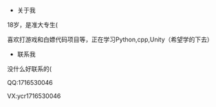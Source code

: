 - 关于我
  
18岁，是准大专生(

喜欢打游戏和白嫖代码项目等，正在学习Python,cpp,Unity（希望学的下去）

- 联系我

没什么好联系的(

QQ:1716530046

VX:ycr1716530046
